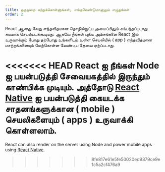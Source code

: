 ```yaml
---
title: ஒருமுறை கற்றுக்கொள்ளுங்கள், எங்குவேண்டுமானாலும் எழுதுங்கள்
order: 2
---
```


React ஆனது வேறு எந்தவிதமான தொழில்நுட்ப அமைப்பிலும் சம்பந்தப்படாது சுயமாக செயல்படக்கூடியது. ஆகவே நீங்கள் புதிய அம்சங்களை React இல் உருவாக்கும் போது தற்போது உங்களிடம் உள்ள செயலியில் ( app ) எந்தவிதமான மாற்றங்களையும் மேற்கொள்ள வேண்டிய தேவை ஏற்ப்படாது.

<<<<<<< HEAD
React ஐ நீங்கள் Node ஐ பயன்படுத்தி சேவையகத்தில் இருந்தும் காண்பிக்க முடியும். அத்தோடு [React Native](https://facebook.github.io/react-native/)  ஐ பயன்படுத்தி கையடக்க சாதனங்களுக்கான ( mobile ) செயலிகளையும் ( apps ) உருவாக்கி கொள்ளலாம்.
=======
React can also render on the server using Node and power mobile apps using [React Native](https://reactnative.dev/).
>>>>>>> 8fe817e61e5fe50020ed9379ce9e1c5a2cf476a9
